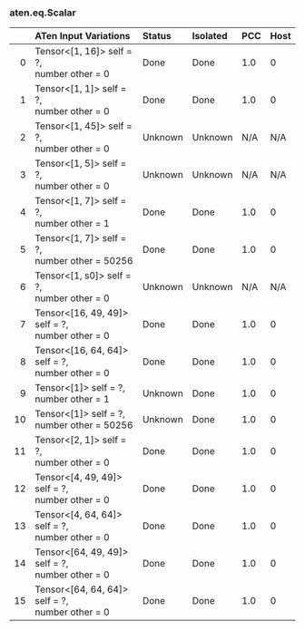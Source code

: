 ### aten.eq.Scalar
|    | ATen Input Variations                              | Status   | Isolated   | PCC   | Host   |
|---:|:---------------------------------------------------|:---------|:-----------|:------|:-------|
|  0 | Tensor<[1, 16]> self = ?,<br>number other = 0      | Done     | Done       | 1.0   | 0      |
|  1 | Tensor<[1, 1]> self = ?,<br>number other = 0       | Done     | Done       | 1.0   | 0      |
|  2 | Tensor<[1, 45]> self = ?,<br>number other = 0      | Unknown  | Unknown    | N/A   | N/A    |
|  3 | Tensor<[1, 5]> self = ?,<br>number other = 0       | Unknown  | Unknown    | N/A   | N/A    |
|  4 | Tensor<[1, 7]> self = ?,<br>number other = 1       | Done     | Done       | 1.0   | 0      |
|  5 | Tensor<[1, 7]> self = ?,<br>number other = 50256   | Done     | Done       | 1.0   | 0      |
|  6 | Tensor<[1, s0]> self = ?,<br>number other = 0      | Unknown  | Unknown    | N/A   | N/A    |
|  7 | Tensor<[16, 49, 49]> self = ?,<br>number other = 0 | Done     | Done       | 1.0   | 0      |
|  8 | Tensor<[16, 64, 64]> self = ?,<br>number other = 0 | Done     | Done       | 1.0   | 0      |
|  9 | Tensor<[1]> self = ?,<br>number other = 1          | Unknown  | Done       | 1.0   | 0      |
| 10 | Tensor<[1]> self = ?,<br>number other = 50256      | Unknown  | Done       | 1.0   | 0      |
| 11 | Tensor<[2, 1]> self = ?,<br>number other = 0       | Done     | Done       | 1.0   | 0      |
| 12 | Tensor<[4, 49, 49]> self = ?,<br>number other = 0  | Done     | Done       | 1.0   | 0      |
| 13 | Tensor<[4, 64, 64]> self = ?,<br>number other = 0  | Done     | Done       | 1.0   | 0      |
| 14 | Tensor<[64, 49, 49]> self = ?,<br>number other = 0 | Done     | Done       | 1.0   | 0      |
| 15 | Tensor<[64, 64, 64]> self = ?,<br>number other = 0 | Done     | Done       | 1.0   | 0      |

